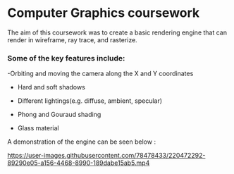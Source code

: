 # Computer Graphics coursework

The aim of this coursework was to create a basic rendering engine that can render in wireframe, ray trace, and rasterize.

### Some of the key features include:
-Orbiting and moving the camera along the X and Y coordinates
- Hard and soft shadows
- Different lightings(e.g. diffuse, ambient, specular)



- Phong and Gouraud shading
- Glass material

A demonstration of the engine can be seen below : 


https://user-images.githubusercontent.com/78478433/220472292-89290e05-a156-4468-8990-189dabe15ab5.mp4

